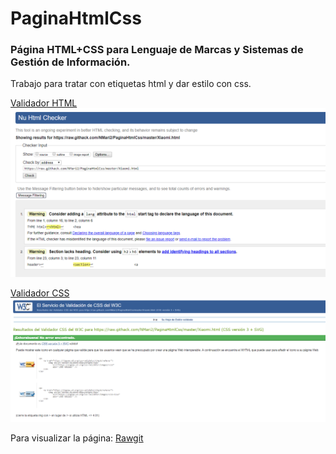 # PaginaHtmlCss

### Página HTML+CSS para Lenguaje de Marcas y Sistemas de Gestión de Información.

Trabajo para tratar con etiquetas html y dar estilo con css.

[Validador HTML](https://validator.w3.org/nu/?doc=https%3A%2F%2Fraw.githack.com%2FNMari2%2FPaginaHtmlCss%2Fmaster%2FXiaomi.html)
![HTMLValidador](https://github.com/NMari2/PaginaHtmlCss/blob/master/Img/ValidadorHTML.PNG)

[Validador CSS](https://jigsaw.w3.org/css-validator/validator?uri=https%3A%2F%2Fraw.githack.com%2FNMari2%2FPaginaHtmlCss%2Fmaster%2FXiaomi.html&profile=css3svg&usermedium=all&warning=1&vextwarning=&lang=es)
![CSSValidador](https://github.com/NMari2/PaginaHtmlCss/blob/master/Img/ValidadorCss.PNG)

Para visualizar la página:
[Rawgit](https://raw.githack.com/NMari2/PaginaHtmlCss/master/Xiaomi.html)
